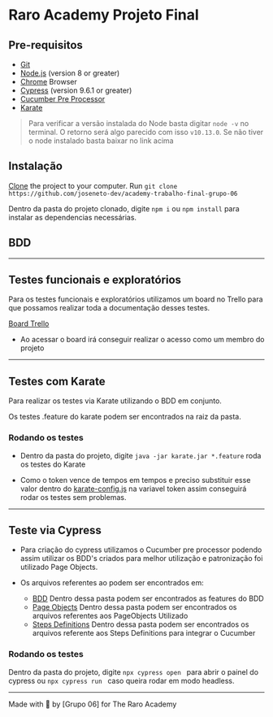 # Raro Academy Projeto Final


## Pre-requisitos

- [Git](https://git-scm.com/downloads)
- [Node.js](https://nodejs.org/) (version 8 or greater)
- [Chrome](https://www.google.com/chrome/) Browser
- [Cypress](https://www.cypress.io/) (version 9.6.1 or greater)
- [Cucumber Pre Processor](https://www.npmjs.com/package/cypress-cucumber-preprocessor)
- [Karate](https://karatelabs.github.io/karate/)

> Para verificar a versão instalada do Node basta digitar `node -v` no terminal. O retorno será algo parecido com isso `v10.13.0`. Se não tiver o node instalado basta baixar no link acima

## Instalação

[Clone](https://help.github.com/articles/cloning-a-repository/) the project to your computer. Run `git clone https://github.com/joseneto-dev/academy-trabalho-final-grupo-06`

Dentro da pasta do projeto clonado, digite `npm i` ou `npm install`  para instalar as dependencias necessárias.

## BDD



___
## Testes funcionais e exploratórios

Para os testes funcionais e exploratórios utilizamos um board no Trello para que possamos realizar toda a documentação desses testes.

[Board Trello](https://trello.com/invite/b/dBIvX7q1/b5ff917c25a3543b1e1fb3c37fd95688/academy-trabalho-final-grupo-06)

- Ao acessar o board irá conseguir realizar o acesso como um membro do projeto
___
## Testes com Karate

Para realizar os testes via Karate utilizando o BDD em conjunto. 

Os testes .feature do karate podem ser encontrados na raiz da pasta.

### Rodando os testes

- Dentro da pasta do projeto,  digite ` java -jar karate.jar *.feature ` roda os testes do Karate

- Como o token vence de tempos em tempos e preciso substituir esse valor dentro do [karate-config.js](karate-config.js) na variavel token assim conseguirá rodar os testes sem problemas.

___
## Teste via Cypress

 -  Para criação do cypress utilizamos o Cucumber pre processor podendo assim utilizar os BDD's criados para melhor utilização e patronização foi utilizado Page Objects.

 - Os arquivos referentes ao podem ser encontrados em:

    - [BDD](.cypress/integration) Dentro dessa pasta podem ser encontrados as features do BDD
    - [Page Objects](.cypress/support/pages)  Dentro dessa pasta podem ser encontrados os arquivos referentes aos PageObjects Utilizado
    - [Steps Definitions](.cypress/support/steps)  Dentro dessa pasta podem ser encontrados os arquivos referente aos Steps Definitions para integrar o Cucumber

### Rodando os testes

Dentro da pasta do projeto,  digite `npx cypress open ` para abrir o painel do cypress ou `npx cypress run ` caso queira rodar em modo headless. 
___

Made with 💜 by [Grupo 06] for The Raro Academy